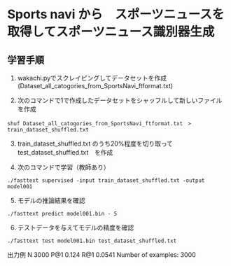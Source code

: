 # Sports navi から　スポーツニュースを取得してスポーツニュース識別器生成


## 学習手順

1. wakachi.pyでスクレイピングしてデータセットを作成(Dataset_all_catogories_from_SportsNavi_ftformat.txt)

2. 次のコマンドで1で作成したデータセットをシャッフルして新しいファイルを作成

```shell
shuf Dataset_all_catogories_from_SportsNavi_ftformat.txt　> train_dataset_shuffled.txt
```

3. train_dataset_shuffled.txt のうち20%程度を切り取って
test_dataset_shuffled.txt　を作成

4. 次のコマンドで学習（教師あり）

```shell
./fasttext supervised -input train_dataset_shuffled.txt -output model001
```

5. モデルの推論結果を確認
```shell
./fasttext predict model001.bin - 5
```

6. テストデータを与えてモデルの精度を確認
```shell
./fasttext test model001.bin test_dataset_shuffled.txt 
```

出力例
N  3000
P@1  0.124
R@1  0.0541
Number of examples: 3000
